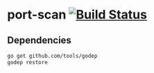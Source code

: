 # port-scan [![Build Status](https://travis-ci.org/albertogviana/port_scan.svg?branch=master)](https://travis-ci.org/albertogviana/port_scan)

Dependencies
----------------------
```bash
go get github.com/tools/godep
godep restore
```
